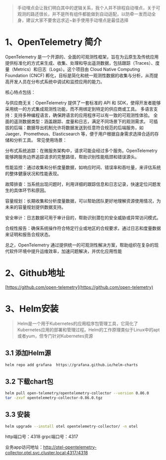 >手动埋点会让我们明白其中的逻辑关系，我个人并不排程自动埋点，关于可观测的路还很长，并不是所有组件都能做到自动适配，以防牵一发而动全身，建议大家不要舍远求近~新手使用手动埋点是最佳选择

# 1、OpenTelemetry 简介


OpenTelemetry 是一个开源的、全面的可观测性框架，旨在为云原生及传统应用提供标准化的方式来生成、收集、处理和导出遥测数据，包括跟踪（Traces）、度量（Metrics）和日志（Logs）。这个项目由 Cloud Native Computing Foundation (CNCF) 孵化，目标是简化和统一观测性数据的收集与分析，从而提高开发人员在分布式系统中调试和监控应用的能力。

核心特点包括：

与供应商无关：OpenTelemetry 提供了一套标准的 API 和 SDK，使得开发者能够采用统一的方式集成观测性功能，而不用绑定到特定的供应商或工具。
多语言支持：支持多种编程语言，确保跨语言的应用程序可以有一致的可观测性体验。
全面的遥测数据类型：涵盖跟踪、度量和日志，满足不同场景下的观测需求。
可插拔的后端：数据导出机制允许将数据发送到任意符合规范的后端服务，如 Jaeger、Prometheus、Elasticsearch 等，便于用户根据自身需求选择合适的存储和分析工具。
常见使用场景：

分布式系统追踪：在微服务架构中，请求可能会经过多个服务。OpenTelemetry 能够跨服务边界追踪请求的完整路径，帮助识别性能瓶颈和错误源头。

性能监控：通过收集和分析度量数据，如响应时间、错误率和吞吐量，来评估系统的整体健康状况和性能表现。

故障排查：当系统出现问题时，利用详细的跟踪信息和日志记录，快速定位问题发生的具体环节和原因。

容量规划：长期收集和分析度量数据，可以帮助团队更好地理解资源使用情况，为未来的容量规划提供数据支持。

安全审计：日志数据可用于审计目的，帮助识别潜在的安全威胁或异常访问模式。

合规性报告：确保系统操作符合特定行业或地区的合规要求，通过日志和度量数据来证明和报告合规状态。

总之，OpenTelemetry 通过提供统一的可观测性解决方案，帮助组织在复杂的现代软件环境中提升运维效率，加速问题解决，并优化应用性能


# 2、Github地址
[https://github.com/open-telemetry](https://github.com/open-telemetry)

# 3、Helm安装

> Helm是一个用于Kubernetes的应用程序包管理工具，它简化了Kubernetes应用的部署和管理过程。Helm的工作原理类似于Linux中的apt或者yum，但专门针对Kubernetes资源


## 3.1 添加Helm源

```bash
helm repo add grafana  https://grafana.github.io/helm-charts
```

## 3.2 下载chart包

```bash
helm pull open-telemetry/opentelemetry-collector --version 0.86.0
tar -zxvf opentelemetry-collector-0.86.0.tgz
```
## 3.3 安装

```bash
helm upgrade --install otel opentelemetry-collector/ -n otel
```
http端口号：4318
grpc端口号：4317

业务app访问地址：http://otel-opentelemetry-collector.otel.svc.cluster.local:4317/4318

